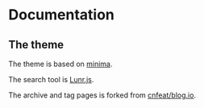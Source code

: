 # Documentation
## The theme
<p>	The theme is based on <a href="https://github.com/jekyll/minima">minima</a>.</p>
<p> The search tool is <a href="https://jekyllcodex.org/without-plugin/search-lunr/">Lunr.js</a>.</p>
<p> The archive and tag pages is forked from <a href="https://github.com/cnfeat/blog.io">cnfeat/blog.io</a>.</p>

